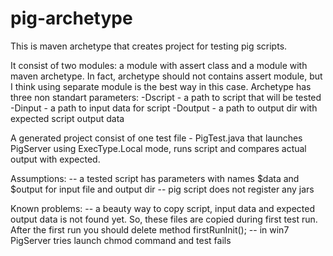 pig-archetype
=============

This is maven archetype that creates project for testing pig scripts.

It consist of two modules: a module with assert class and a module with maven archetype. In fact, archetype should not contains assert module, but I think using separate module is the best way in this case.
Archetype has three non standart parameters:
-Dscript - a path to script that will be tested
-Dinput - a path to input data for script
-Doutput - a path to output dir with expected script output data 

A generated project consist of one test file - PigTest.java that launches PigServer using ExecType.Local mode, runs script and compares actual output with expected.

Assumptions:
-- a tested script has parameters with names $data and $output for input file and output dir
-- pig script does not register any jars

Known problems:
-- a beauty way to copy script, input data and expected output data is not found yet. So, these files are copied during first test run. After the first run you should delete method firstRunInit();
-- in win7 PigServer tries launch chmod command and test fails